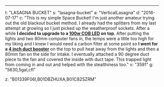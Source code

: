 ---
t: "LASAGNA BUCKET"
s: "lasagna-bucket"
a: "VerticalLasagna"
d: "2016-07-17"
c: "This is my simple Space Bucket! I'm just another amateur trying out the old blackout bucket method. I already had the splitters from my last attempt at growing so I just picked up the weatherproof sockets. After a while <strong>I decided to upgrade to a <a href='https://www.amazon.com/Chanzon-6000K-6500K-Intensity-Components-Lighting/dp/B01DBZHUXA/ref=as_li_ss_tl?ie=UTF8&linkCode=ll1&tag=spacbuck-20&linkId=952a3982939de19dac4e0377c0cf3dd8'>100w COB LED</a> on top</strong>.
After putting the lights and two 80mm computer fans in, the temps were a little too high for my liking and I knew I would need a carbon filter at some point so <strong>I went for a <a href='https://www.amazon.com/VIVOSUN-Inline-Booster-Noise-Grounded/dp/B01C82SZRM/ref=as_li_ss_tl?ie=UTF8&linkCode=ll1&tag=spacbuck-20&linkId=89b359ae48663d70993c7eeb7f445edb'>4 inch duct booster</a></strong> on the top to pull heat away from the lights and then a 80mm fan on the side for intake. I eventually attached a 90 degree duct piece to the fan and covered the inside with duct tape. This trapped light from coming in and out and helped with the stealthiness too."
v: "3591"
g: "5630,5gal,cfl"

z: "B01339F06I,B01DBZHUXA,B01C82SZRM"
